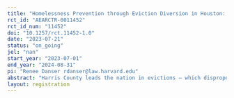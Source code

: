 ```yaml
---
title: "Homelessness Prevention through Eviction Diversion in Houston: an RCT"
rct_id: "AEARCTR-0011452"
rct_id_num: "11452"
doi: "10.1257/rct.11452-1.0"
date: "2023-07-21"
status: "on_going"
jel: "nan"
start_year: "2023-07-01"
end_year: "2024-08-31"
pi: "Renee Danser rdanser@law.harvard.edu"
abstract: "Harris County leads the nation in evictions – which disproportionately affect households of color and, some evidence suggests, negatively influence health, education, and generational wealth. Harris County’s statistics do not include “informal evictions,” forced moves outside the court process that are often the result of illegal landlord action, such as telling a tenant to leave, changing the locks, or refusing to make necessary repairs. Beyond haphazardly available cash from charities for rent relief, however, informal eviction interventions are few. We will pilot a randomized controlled trial (RCT) to assess whether it is possible to reduce illegal or unnecessary informal evictions by increasing legal literacy, that is, by teaching tenants more about how to assert their rights. The study will further test whether legal literacy can improve outcomes for tenants when they do find themselves facing eviction. Finally, this study will assess ways to improve take-up of legal services. We will begin to investigate the hypothesis that legal literacy is a useful tool for eviction diversion."
layout: registration
---
```


